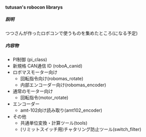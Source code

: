 #### tutusan's robocon librarys
##### 説明
つつさんが作ったロボコンで使うものを集めたところ(になる予定)
##### 内容物
* PI制御 (pi_class)
* 新規格 CAN通信 ID (roboA_canid)
* ロボマスモーター向け
    * 回転指令向け(robomas_rotate)
    * 内部エンコーダー向け(robomas_encoder)
* 通常のモーター向け
    * 回転指令(motor_rotate)
* エンコーダー
    * amt-102向け読み取り(amt102_encoder)
* その他
    * 共通単位変換・計算ツール(tools)
    * (リミットスイッチ用)チャタリング防止ツール(switch_filter)